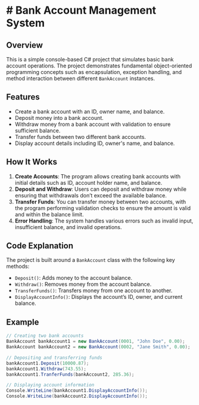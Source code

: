 # # Bank Account Management System

## Overview
This is a simple console-based C# project that simulates basic bank account operations. The project demonstrates fundamental object-oriented programming concepts such as encapsulation, exception handling, and method interaction between different `BankAccount` instances.

## Features
- Create a bank account with an ID, owner name, and balance.
- Deposit money into a bank account.
- Withdraw money from a bank account with validation to ensure sufficient balance.
- Transfer funds between two different bank accounts.
- Display account details including ID, owner's name, and balance.

## How It Works
1. **Create Accounts**: The program allows creating bank accounts with initial details such as ID, account holder name, and balance.
2. **Deposit and Withdraw**: Users can deposit and withdraw money while ensuring that withdrawals don’t exceed the available balance.
3. **Transfer Funds**: You can transfer money between two accounts, with the program performing validation checks to ensure the amount is valid and within the balance limit.
4. **Error Handling**: The system handles various errors such as invalid input, insufficient balance, and invalid operations.

## Code Explanation
The project is built around a `BankAccount` class with the following key methods:
- `Deposit()`: Adds money to the account balance.
- `Withdraw()`: Removes money from the account balance.
- `TransferFunds()`: Transfers money from one account to another.
- `DisplayAccountInfo()`: Displays the account’s ID, owner, and current balance.

## Example
```csharp
// Creating two bank accounts
BankAccount bankAccount1 = new BankAccount(0001, "John Doe", 0.00);
BankAccount bankAccount2 = new BankAccount(0002, "Jane Smith", 0.00);

// Depositing and transferring funds
bankAccount1.Deposit(10000.87);
bankAccount1.Withdraw(743.55);
bankAccount1.TranferFunds(bankAccount2, 285.36);

// Displaying account information
Console.WriteLine(bankAccount1.DisplayAccountInfo());
Console.WriteLine(bankAccount2.DisplayAccountInfo());
